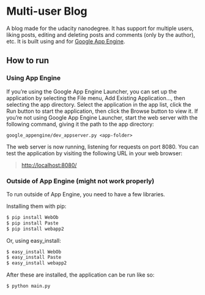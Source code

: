 # Multi-user Blog
A blog made for the udacity nanodegree. It has support for multiple users, liking posts, editing and deleting posts and comments (only by the author), etc.
It is built using and for [Google App Engine](https://cloud.google.com/appengine/).

## How to run

### Using App Engine

  If you’re using the Google App Engine Launcher, you can set up the application by selecting the File menu, Add Existing Application...,
then selecting the app directory. Select the application in the app list, click the Run button to start the application, 
then click the Browse button to view it.
  If you’re not using Google App Engine Launcher, start the web server with the following command, giving it the path to the 
  app directory:

```
google_appengine/dev_appserver.py <app-folder>
```

The web server is now running, listening for requests on port 8080. You can test the application by visiting the following URL in 
your web browser:

> [http://localhost:8080/](http://localhost:8080/)

### Outside of App Engine (might not work properly)

To run outside of App Engine, you need to have a few libraries.

Installing them with pip:
```bash
$ pip install WebOb
$ pip install Paste
$ pip install webapp2
```

Or, using easy_install:
```bash
$ easy_install WebOb
$ easy_install Paste
$ easy_install webapp2
```

After these are installed, the application can be run like so:
```bash
$ python main.py
```
